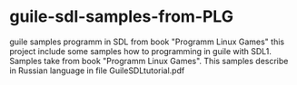 # guile-sdl-samples-from-PLG
guile samples programm in SDL from book "Programm Linux Games"
this project include some samples how to programming in guile with SDL1. Samples take from book "Programm Linux Games".
This samples describe in Russian language in file GuileSDLtutorial.pdf
